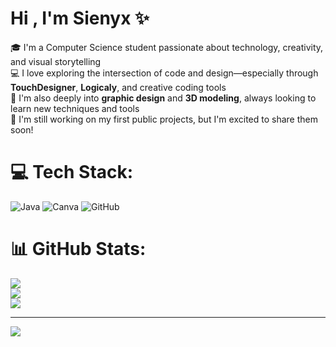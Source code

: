 # Hi , I'm Sienyx ✨

🎓 I'm a Computer Science student passionate about technology, creativity, and visual storytelling<br/>
💻 I love exploring the intersection of code and design—especially through **TouchDesigner**, **Logicaly**, and creative coding tools<br/> 
🎨 I'm also deeply into **graphic design** and **3D modeling**, always looking to learn new techniques and tools<br/>
🚧 I'm still working on my first public projects, but I'm excited to share them soon!




# 💻 Tech Stack:
![Java](https://img.shields.io/badge/java-%23ED8B00.svg?style=flat-square&logo=openjdk&logoColor=white) ![Canva](https://img.shields.io/badge/Canva-%2300C4CC.svg?style=flat-square&logo=Canva&logoColor=white) ![GitHub](https://img.shields.io/badge/github-%23121011.svg?style=flat-square&logo=github&logoColor=white)
# 📊 GitHub Stats:
![](https://github-readme-stats.vercel.app/api?username=sienyx&theme=merko&hide_border=false&include_all_commits=false&count_private=false)<br/>
![](https://nirzak-streak-stats.vercel.app/?user=sienyx&theme=merko&hide_border=false)<br/>
![](https://github-readme-stats.vercel.app/api/top-langs/?username=sienyx&theme=merko&hide_border=false&include_all_commits=false&count_private=false&layout=compact)

---
[![](https://visitcount.itsvg.in/api?id=sienyx&icon=0&color=11)](https://visitcount.itsvg.in)

<!-- Proudly created with GPRM ( https://gprm.itsvg.in ) -->
